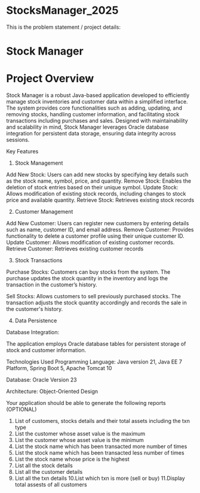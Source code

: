 # StocksManager_2025

This is the problem statement / project details:

Stock Manager
=============
Project Overview
================
Stock Manager is a robust Java-based application developed to efficiently manage stock inventories and customer data within a simplified interface. The system provides core functionalities such as adding, updating, and removing stocks, handling customer information, and facilitating stock transactions including purchases and sales. Designed with maintainability and scalability in mind, Stock Manager leverages Oracle database integration for persistent data storage, ensuring data integrity across sessions.

Key Features

1. Stock Management

Add New Stock: Users can add new stocks by specifying key details such as the stock name, symbol, price, and quantity.
Remove Stock: Enables the deletion of stock entries based on their unique symbol.
Update Stock: Allows modification of existing stock records, including changes to stock price and available quantity.
Retrieve Stock: Retrieves existing stock records

2. Customer Management

Add New Customer: Users can register new customers by entering details such as name, customer ID, and email address.
Remove Customer: Provides functionality to delete a customer profile using their unique customer ID.
Update Customer: Allows modification of existing customer records.
Retrieve Customer: Retrieves existing customer records

3. Stock Transactions

Purchase Stocks:
Customers can buy stocks from the system. The purchase updates the stock quantity in the inventory and logs the transaction in the customer’s history.

Sell Stocks:
Allows customers to sell previously purchased stocks. The transaction adjusts the stock quantity accordingly and records the sale in the customer's history.

4. Data Persistence

Database Integration:

The application employs Oracle database tables for persistent storage of stock and customer information. 

Technologies Used
Programming Language: Java version 21, Java EE 7 Platform, Spring Boot 5, Apache Tomcat 10

Database: Oracle Version 23

Architecture: Object-Oriented Design

Your application should be able to generate the following reports (OPTIONAL)

1. List of customers, stocks details and their total assets including the txn type
2. List the customer whose asset value is the maximum
3. List the customer whose asset value is the minimum
4. List the stock name which has been transacted more number of times
5. List the stock name which has been transacted less number of times
6. List the stock name whose price is the highest
7. List all the stock details
8. List all the customer details
9. List all the txn details
10.List which txn is more (sell or buy)
11.Display total assests of all customers
